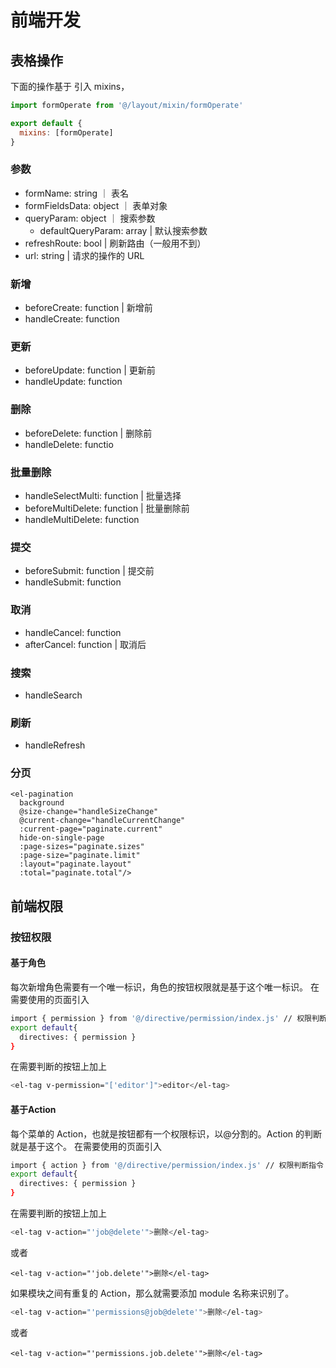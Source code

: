 # 前端开发

## 表格操作
下面的操作基于 引入 mixins，
```js
import formOperate from '@/layout/mixin/formOperate'

export default {
  mixins: [formOperate]
}

```
### 参数
- formName: string ｜ 表名
- formFieldsData: object ｜ 表单对象
- queryParam: object ｜ 搜索参数
  - defaultQueryParam: array | 默认搜索参数
- refreshRoute: bool | 刷新路由（一般用不到）
- url: string | 请求的操作的 URL

### 新增
- beforeCreate: function | 新增前
- handleCreate: function
  
### 更新
- beforeUpdate: function | 更新前
- handleUpdate: function
  
### 删除
- beforeDelete: function | 删除前
- handleDelete: functio
  
### 批量删除
- handleSelectMulti: function | 批量选择
- beforeMultiDelete: function | 批量删除前
- handleMultiDelete: function
  
### 提交
- beforeSubmit: function | 提交前
- handleSubmit: function
  
### 取消
- handleCancel: function
- afterCancel: function | 取消后
  
### 搜索
- handleSearch
  
### 刷新
- handleRefresh
  
### 分页
```
<el-pagination
  background
  @size-change="handleSizeChange"
  @current-change="handleCurrentChange"
  :current-page="paginate.current"
  hide-on-single-page
  :page-sizes="paginate.sizes"
  :page-size="paginate.limit"
  :layout="paginate.layout"
  :total="paginate.total"/>
```
## 前端权限
### 按钮权限
#### 基于角色
每次新增角色需要有一个唯一标识，角色的按钮权限就是基于这个唯一标识。
在需要使用的页面引入
```sh
import { permission } from '@/directive/permission/index.js' // 权限判断指令
export default{
  directives: { permission }
}
```
在需要判断的按钮上加上
```sh
<el-tag v-permission="['editor']">editor</el-tag>
```

#### 基于Action
每个菜单的 Action，也就是按钮都有一个权限标识，以@分割的。Action 的判断就是基于这个。
在需要使用的页面引入
```sh
import { action } from '@/directive/permission/index.js' // 权限判断指令
export default{
  directives: { permission }
}
```
在需要判断的按钮上加上
```sh
<el-tag v-action="'job@delete'">删除</el-tag>
```
或者
```
<el-tag v-action="'job.delete'">删除</el-tag>
```
如果模块之间有重复的 Action，那么就需要添加 module 名称来识别了。
```sh
<el-tag v-action="'permissions@job@delete'">删除</el-tag>
```
或者
```
<el-tag v-action="'permissions.job.delete'">删除</el-tag>
```